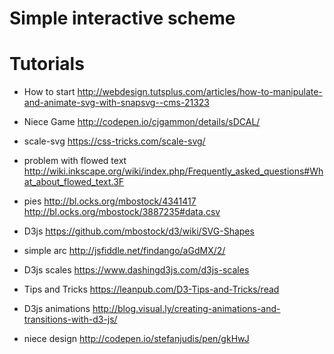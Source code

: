 # Simple interactive scheme

# Tutorials
- How to start http://webdesign.tutsplus.com/articles/how-to-manipulate-and-animate-svg-with-snapsvg--cms-21323

- Niece Game
http://codepen.io/cjgammon/details/sDCAL/

- scale-svg
https://css-tricks.com/scale-svg/

- problem with flowed text
http://wiki.inkscape.org/wiki/index.php/Frequently_asked_questions#What_about_flowed_text.3F

- pies
http://bl.ocks.org/mbostock/4341417
http://bl.ocks.org/mbostock/3887235#data.csv

- D3js
https://github.com/mbostock/d3/wiki/SVG-Shapes

- simple arc
http://jsfiddle.net/findango/aGdMX/2/

- D3js scales
https://www.dashingd3js.com/d3js-scales

- Tips and Tricks
https://leanpub.com/D3-Tips-and-Tricks/read

- D3js animations
http://blog.visual.ly/creating-animations-and-transitions-with-d3-js/

- niece design
http://codepen.io/stefanjudis/pen/gkHwJ
